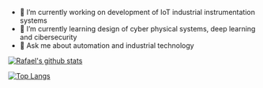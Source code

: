 

<!--
**rafaelfrc/rafaelfrc** is a ✨ _special_ ✨ repository because its `README.md` (this file) appears on your GitHub profile.


- 👯 I’m looking to collaborate on ...
- 🤔 I’m looking for help with ... 

- 📫 How to reach me: ...
- 😄 Pronouns: ...
- ⚡ Fun fact: ...
-->

- 🔭 I’m currently working on development of IoT industrial instrumentation systems  
- 🌱 I’m currently learning design of cyber physical systems, deep learning and cibersecurity  
- 💬 Ask me about automation and industrial technology

[![Rafael's github stats](https://github-readme-stats.vercel.app/api?username=rafaelfrc&count_private=true&show_icons=true?theme=synthwave)](https://github.com/anuraghazra/github-readme-stats)

[![Top Langs](https://github-readme-stats.vercel.app/api/top-langs/?username=rafaelfrc)](https://github.com/anuraghazra/github-readme-stats)
